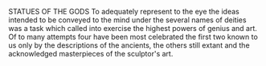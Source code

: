 STATUES OF THE GODS
  To adequately represent to the eye the ideas intended to be conveyed
  to the mind under the several names of deities was a task which called
  into exercise the highest powers of genius and art. Of to many
  attempts four have been most celebrated the first two known to us only
  by the descriptions of the ancients, the others still extant and the
  acknowledged masterpieces of the sculptor's art.